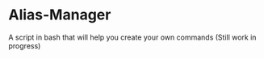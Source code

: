 # Alias-Manager
A script in bash that will help you create your own commands (Still work in progress)
